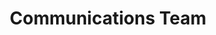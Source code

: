---
name: Nikhil
title: Communications Team
tags:
  - ta11y
picture: ../../images/team/Ta11y-Cat.png
---